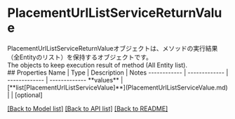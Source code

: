 # PlacementUrlListServiceReturnValue

<div lang=\"ja\">PlacementUrlListServiceReturnValueオブジェクトは、メソッドの実行結果（全Entityのリスト）を保持するオブジェクトです。</div> <div lang=\"en\">The objects to keep execution result of method (All Entity list).</div> 
## Properties
Name | Type | Description | Notes
------------ | ------------- | ------------- | -------------
**values** | [**list[PlacementUrlListServiceValue]**](PlacementUrlListServiceValue.md) |  | [optional] 

[[Back to Model list]](../README.md#documentation-for-models) [[Back to API list]](../README.md#documentation-for-api-endpoints) [[Back to README]](../README.md)


